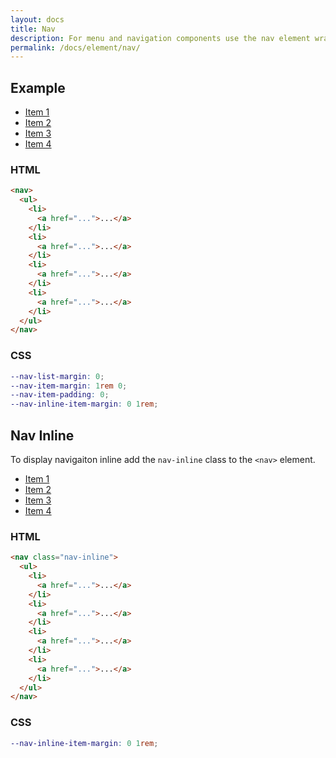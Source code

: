 ```yaml
---
layout: docs
title: Nav
description: For menu and navigation components use the nav element wrapped around an unordered list.
permalink: /docs/element/nav/
---
```


## Example

<div>
  <nav>
    <ul>
      <li>
        <a href="#">Item 1</a>
      </li>
      <li>
        <a href="#">Item 2</a>
      </li>
      <li>
        <a href="#">Item 3</a>
      </li>
      <li>
        <a href="#">Item 4</a>
      </li>
    </ul>
  </nav>
</div>

### HTML

```html
<nav>
  <ul>
    <li>
      <a href="...">...</a>
    </li>
    <li>
      <a href="...">...</a>
    </li>
    <li>
      <a href="...">...</a>
    </li>
    <li>
      <a href="...">...</a>
    </li>
  </ul>
</nav>
```

### CSS

```scss
--nav-list-margin: 0;
--nav-item-margin: 1rem 0;
--nav-item-padding: 0;
--nav-inline-item-margin: 0 1rem;
```

## Nav Inline

To display navigaiton inline add the `nav-inline` class to the `<nav>` element.

<div>
  <nav class="nav-inline">
    <ul>
      <li>
        <a href="#">Item 1</a>
      </li>
      <li>
        <a href="#">Item 2</a>
      </li>
      <li>
        <a href="#">Item 3</a>
      </li>
      <li>
        <a href="#">Item 4</a>
      </li>
    </ul>
  </nav>
</div>

### HTML

```html
<nav class="nav-inline">
  <ul>
    <li>
      <a href="...">...</a>
    </li>
    <li>
      <a href="...">...</a>
    </li>
    <li>
      <a href="...">...</a>
    </li>
    <li>
      <a href="...">...</a>
    </li>
  </ul>
</nav>
```

### CSS

```scss
--nav-inline-item-margin: 0 1rem;
```
